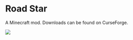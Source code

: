 # Road Star

A Minecraft mod. Downloads can be found on CurseForge.

![](https://i.imgur.com/i1guYSt.png)